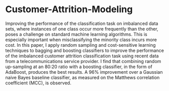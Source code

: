 # Customer-Attrition-Modeling
Improving the performance of the classification task on imbalanced data sets, where instances of one class occur more frequently than the other, poses a challenge on standard machine learning algorithms. This is especially important when misclassifying the minority class incurs more cost. In this paper, I apply random sampling and cost-sensitive learning techniques to bagging and boosting classifiers to improve the performance of the imbalanced customer attrition classification task using recent data from a telecommunications service provider. I find that combining random up-sampling at an 80:20 ratio with a boosting classifier, in the form of AdaBoost, produces the best results. A 96% improvement over a Gaussian naive Bayes baseline classifier, as measured on the Matthews correlation coefficient (MCC), is observed.
